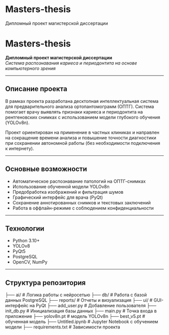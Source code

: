 # Masters-thesis
Дипломный проект магистерской диссертации

# Masters-thesis

**Дипломный проект магистерской диссертации**  
*Система распознавания кариеса и периодонтита на основе компьютерного зрения*

---

## Описание проекта

В рамках проекта разработана десктопная интеллектуальная система для предварительного анализа ортопантомограмм (ОПТГ). Система помогает врачу выявлять признаки кариеса и периодонтита на рентгеновских снимках с использованием модели глубокого обучения (YOLOv8n).

Проект ориентирован на применение в частных клиниках и направлен на сокращение времени анализа и повышение точности диагностики при сохранении автономной работы (без необходимости подключения к интернету).

---

## Основные возможности

- Автоматическое распознавание патологий на ОПТГ-снимках
- Использование обученной модели YOLOv8n
- Предобработка изображений и фильтрация шумов
- Графический интерфейс для врача (PyQt)
- Сохранение аннотированных снимков и текстовых заключений
- Работа в оффлайн-режиме с соблюдением конфиденциальности

---

## Технологии

- Python 3.10+
- YOLOv8
- PyQt5
- PostgreSQL
- OpenCV, NumPy

---

## Структура репозитория

├── ai/ # Логика работы с нейросетью
├── db/ # Работа с базой данных PostgreSQL
├── reports/ # Отчеты и визуализация
├── ui/ # GUI-интерфейс на PyQt
├── add_user.py # Добавление пользователя
├── init_db.py # Инициализация базы данных
├── main.py # Точка входа в приложение
├── yolov8n.pt # модель YOLOv8n
├── best_v5.pt # обученная модель
├── Untitled.ipynb # Jupyter Notebook с обучением модели
├── requirements.txt # Зависимости проекта
